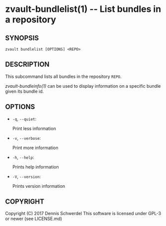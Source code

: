 zvault-bundlelist(1) -- List bundles in a repository
====================================================

## SYNOPSIS

`zvault bundlelist [OPTIONS] <REPO>`


## DESCRIPTION

This subcommand lists all bundles in the repository `REPO`.

_zvault-bundleinfo(1)_ can be used to display information on a specific bundle
given its bundle id.


## OPTIONS

* `-q`, `--quiet`:

  Print less information


* `-v`, `--verbose`:

  Print more information


* `-h`, `--help`:

  Prints help information


* `-V`, `--version`:     

  Prints version information


## COPYRIGHT

Copyright (C) 2017  Dennis Schwerdel
This software is licensed under GPL-3 or newer (see LICENSE.md)
